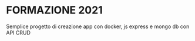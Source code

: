 # FORMAZIONE 2021

Semplice progetto di creazione app con docker, js express e mongo db con API CRUD